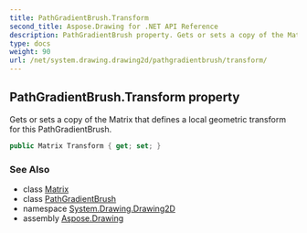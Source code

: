 ```yaml
---
title: PathGradientBrush.Transform
second_title: Aspose.Drawing for .NET API Reference
description: PathGradientBrush property. Gets or sets a copy of the Matrix that defines a local geometric transform for this PathGradientBrush
type: docs
weight: 90
url: /net/system.drawing.drawing2d/pathgradientbrush/transform/
---
```

## PathGradientBrush.Transform property

Gets or sets a copy of the Matrix that defines a local geometric transform for this PathGradientBrush.

```csharp
public Matrix Transform { get; set; }
```

### See Also

* class [Matrix](../../matrix/)
* class [PathGradientBrush](../)
* namespace [System.Drawing.Drawing2D](../../pathgradientbrush/)
* assembly [Aspose.Drawing](../../../)


